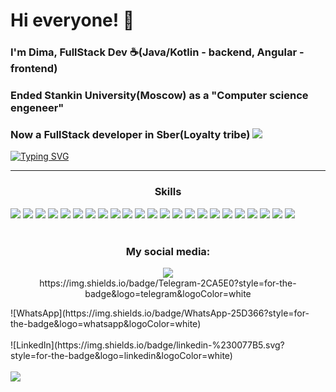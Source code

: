 # Hi everyone! 👋
### I'm Dima, FullStack Dev ☕️(Java/Kotlin - backend, Angular - frontend)
### Ended Stankin University(Moscow) as a "Computer science engeneer"
### Now a FullStack developer in Sber(Loyalty tribe) <a href="https://www.sberbank.ru/ru/person"> <img src="https://img.shields.io/badge/company%website-DC51F7"></a>

[![Typing SVG](https://readme-typing-svg.demolab.com?font=Fira+Code&duration=900&pause=100&color=DC51F7&background=FFDCEA00&multiline=true&width=480&height=130&lines=public+class+User+%7B;public+String+name+%3D+%22Dima%22;public+String+lastName+%3D+%22Vezhnovets%22;public+String+university+%3D+%22STANKIN%22;%7D)](https://git.io/typing-svg)
___
<h3 align="center">Skills</h3>
<div style="display=flex">
  <img src = "https://img.shields.io/badge/java-orange.svg?style=for-the-badge&logo=&logoColor=/">
  <img src = "https://img.shields.io/badge/kotlin-%237F52FF.svg?style=for-the-badge&logo=kotlin&logoColor=white">
  <img src = "https://img.shields.io/badge/spring-green.svg?style=for-the-badge&logo=spring&logoColor=white">
  <img src = "https://img.shields.io/badge/Hibernate-yellow.svg?style=for-the-badge&logo=Hibernate&logoColor=white">
  <img src = "https://img.shields.io/badge/apache%20tomcat-%23F8DC75.svg?style=for-the-badge&logo=apache-tomcat&logoColor=black"> 
  <img src = "https://img.shields.io/badge/docker-%230db7ed.svg?style=for-the-badge&logo=docker&logoColor=white">  
  <img src = "https://img.shields.io/badge/GRPC-4285F4?style=for-the-badge">  
  <img src = "https://img.shields.io/badge/apache%20tomcat-%23F8DC75.svg?style=for-the-badge&logo=apache-tomcat&logoColor=black">
  <img src = "https://img.shields.io/badge/Apache%20Kafka-000?style=for-the-badge&logo=apachekafka">  
  <img src = "https://img.shields.io/badge/Gradle-02303A.svg?style=for-the-badge&logo=Gradle&logoColor=white">
  <img src = "https://img.shields.io/badge/Apache%20Maven-C71A36?style=for-the-badge&logo=Apache%20Maven&logoColor=white">
  <img src = "https://img.shields.io/badge/angular-%23DD0031.svg?style=for-the-badge&logo=angular&logoColor=white">  
  <img src = "https://img.shields.io/badge/typescript-%23007ACC.svg?style=for-the-badge&logo=typescript&logoColor=white">
  <img src = "https://img.shields.io/badge/bootstrap-%238511FA.svg?style=for-the-badge&logo=bootstrap&logoColor=white">
  <img src = "https://img.shields.io/badge/mysql-4479A1.svg?style=for-the-badge&logo=mysql&logoColor=white">
  <img src = "https://img.shields.io/badge/Oracle-F80000?style=for-the-badge&logo=oracle&logoColor=white"> 
  <img src = "https://img.shields.io/badge/postgres-%23316192.svg?style=for-the-badge&logo=postgresql&logoColor=white">  
  <img src = "https://img.shields.io/badge/redis-%23DD0031.svg?style=for-the-badge&logo=redis&logoColor=white">  
  <img src = "https://img.shields.io/badge/MongoDB-%234ea94b.svg?style=for-the-badge&logo=mongodb&logoColor=white"> 
  <img src = "https://img.shields.io/badge/elasticsearch-%230377CC.svg?style=for-the-badge&logo=elasticsearch&logoColor=white"> 
  <img src = "https://img.shields.io/badge/Apache%20Groovy-4298B8.svg?style=for-the-badge&logo=Apache+Groovy&logoColor=white">
  <img src = "https://img.shields.io/badge/kubernetes-%23326ce5.svg?style=for-the-badge&logo=kubernetes&logoColor=white">
  <img src = "https://img.shields.io/badge/nginx-%23009639.svg?style=for-the-badge&logo=nginx&logoColor=white">
</div>
<br>
</p>
<h3 align="center"> My social media: </h3>
<p align="center">
<img src="https://img.shields.io/badge/Gmail-D14836?style=for-the-badge&logo=gmail&logoColor=white&link=https://web.telegram.org/k/#@Verefrint">
</br> https://img.shields.io/badge/Telegram-2CA5E0?style=for-the-badge&logo=telegram&logoColor=white
<div>![WhatsApp](https://img.shields.io/badge/WhatsApp-25D366?style=for-the-badge&logo=whatsapp&logoColor=white)</div>
</br> 
<div>![LinkedIn](https://img.shields.io/badge/linkedin-%230077B5.svg?style=for-the-badge&logo=linkedin&logoColor=white)</div>
</br> 
<img src="https://img.shields.io/badge/Telegram-2CA5E0?style=for-the-badge&logo=telegram&logoColor=white">


